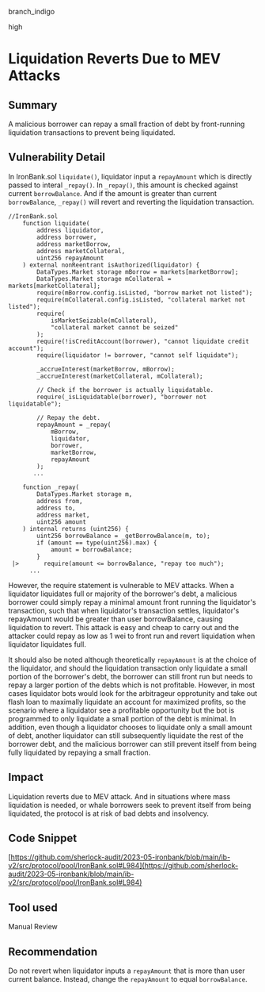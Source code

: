 branch_indigo

high

# Liquidation Reverts Due to MEV Attacks

## Summary
A malicious borrower can repay a small fraction of debt by front-running liquidation transactions to prevent being liquidated.
## Vulnerability Detail
In IronBank.sol `liquidate()`, liquidator input a `repayAmount` which is directly passed to interal `_repay()`. In `_repay()`, this amount is checked against current `borrowBalance`. And if the amount is greater than current `borrowBalance`, `_repay()` will revert and reverting the liquidation transaction.
```solidity
//IronBank.sol
    function liquidate(
        address liquidator,
        address borrower,
        address marketBorrow,
        address marketCollateral,
        uint256 repayAmount
    ) external nonReentrant isAuthorized(liquidator) {
        DataTypes.Market storage mBorrow = markets[marketBorrow];
        DataTypes.Market storage mCollateral = markets[marketCollateral];
        require(mBorrow.config.isListed, "borrow market not listed");
        require(mCollateral.config.isListed, "collateral market not listed");
        require(
            isMarketSeizable(mCollateral),
            "collateral market cannot be seized"
        );
        require(!isCreditAccount(borrower), "cannot liquidate credit account");
        require(liquidator != borrower, "cannot self liquidate");

        _accrueInterest(marketBorrow, mBorrow);
        _accrueInterest(marketCollateral, mCollateral);

        // Check if the borrower is actually liquidatable.
        require(_isLiquidatable(borrower), "borrower not liquidatable");

        // Repay the debt.
        repayAmount = _repay(
            mBorrow,
            liquidator,
            borrower,
            marketBorrow,
            repayAmount
        );
       ...
```
```solidity
    function _repay(
        DataTypes.Market storage m,
        address from,
        address to,
        address market,
        uint256 amount
    ) internal returns (uint256) {
        uint256 borrowBalance = _getBorrowBalance(m, to);
        if (amount == type(uint256).max) {
            amount = borrowBalance;
        }
 |>       require(amount <= borrowBalance, "repay too much");
      ...
```
However, the require statement is vulnerable to MEV attacks. When a liquidator liquidates full or majority of the borrower's debt, a malicious borrower could simply repay a minimal amount front running the liquidator's transaction, such that when liquidator's transaction settles, liquidator's repayAmount would be greater than user borrowBalance, causing liquidation to revert. This attack is easy and cheap to carry out and the attacker could repay as low as 1 wei to front run and revert liquidation when liquidator liquidates full.

It should also be noted although theoretically `repayAmount` is at the choice of the liquidator, and should the liquidation transaction only liquidate a small portion of the borrower's debt, the borrower can still front run but needs to repay a larger portion of the debts which is not profitable. However, in most cases liquidator bots would look for the arbitrageur opprotunity and take out flash loan to maximally liquidate an account for maximized profits, so the scenario where a liquidator see a profitable opportunity but the bot is programmed to only liquidate a small portion of the debt is minimal. In addition, even though a liquidator chooses to liquidate only a small amount of debt, another liquidator can still subsequently liquidate the rest of the borrower debt, and the malicious borrower can still prevent itself from being fully liquidated by repaying a small fraction. 
## Impact
Liquidation reverts due to MEV attack. And in situations where mass liquidation is needed, or whale borrowers seek to prevent itself from being liquidated, the protocol is at risk of bad debts and insolvency. 
## Code Snippet
[https://github.com/sherlock-audit/2023-05-ironbank/blob/main/ib-v2/src/protocol/pool/IronBank.sol#L984](https://github.com/sherlock-audit/2023-05-ironbank/blob/main/ib-v2/src/protocol/pool/IronBank.sol#L984)
## Tool used

Manual Review

## Recommendation
Do not revert when liquidator inputs a `repayAmount` that is more than user current balance. Instead, change the `repayAmount` to equal `borrowBalance`.